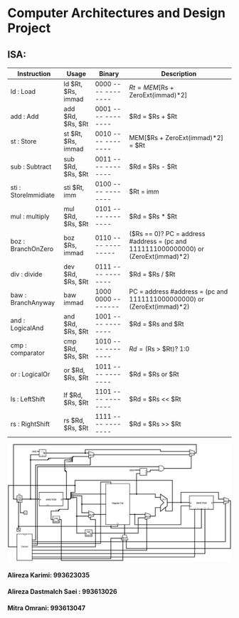 # Computer Architectures and Design Project  
## ISA:  
| Instruction | Usage | Binary | Description |
| --- | --- | --- | --- |
| ld  : Load           | ld  $Rt, $Rs, immad | 0000 ---- ---- ---- | $Rt = MEM[$Rs + ZeroExt(immad)*2] |  
| add : Add            | add $Rd, $Rs, $Rt   | 0001 ---- ---- ---- | $Rd = $Rs + $Rt |  
| st  : Store          | st  $Rt, $Rs, immad | 0010 ---- ---- ---- | MEM[$Rs + ZeroExt(immad)*2] = $Rt |  
| sub : Subtract       | sub $Rd, $Rs, $Rt   | 0011 ---- ---- ---- | $Rd = $Rs - $Rt |  
| sti : StoreImmidiate | sti $Rt, imm        | 0100 ---- --------  | $Rt = imm |  
| mul : multiply       | mul $Rd, $Rs, $Rt   | 0101 ---- ---- ---- | $Rd = $Rs * $Rt |  
| boz : BranchOnZero   | boz $Rs, immad      | 0110 ---- --------- | ($Rs == 0)? PC = address #address = (pc and 1111111000000000) or (ZeroExt(immad)*2) |  
| div : divide         | dev $Rd, $Rs, $Rt   | 0111 ---- ---- ---- | $Rd = $Rs / $Rt |  
| baw : BranchAnyway   | baw immad           | 1000 0000 --------  | PC = address             #address = (pc and 1111111000000000) or (ZeroExt(immad)*2) |  
| and : LogicalAnd     | and $Rd, $Rs, $Rt   | 1001 ---- ---- ---- | $Rd = $Rs and $Rt |
| cmp : comparator     | cmp $Rd, $Rs, $Rt   | 1010 ---- ---- ---- | $Rd = ($Rs > $Rt)? 1:0 |  
| or  : LogicalOr      | or  $Rd, $Rs, $Rt   | 1011 ---- ---- ---- | $Rd = $Rs or $Rt |  
| ls  : LeftShift      | lf  $Rd, $Rs, $Rt   | 1101 ---- ---- ---- | $Rd = $Rs << $Rt |  
| rs  : RightShift     | rs  $Rd, $Rs, $Rt   | 1111 ---- ---- ---- | $Rd = $Rs >> $Rt |  
  
![main](CPU.jpg)

#### Alireza Karimi: 993623035  
#### Alireza Dastmalch Saei : 993613026
#### Mitra Omrani: 993613047  
